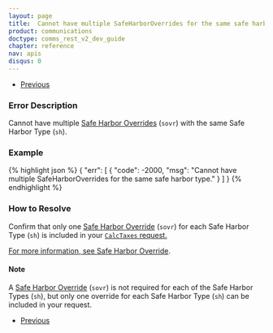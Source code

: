 ```yaml
---
layout: page
title:  Cannot have multiple SafeHarborOverrides for the same safe harbor type
product: communications
doctype: comms_rest_v2_dev_guide
chapter: reference
nav: apis
disqus: 0
---
```


<ul class="pager">
  <li class="previous"><a href="/communications/dev-guide_rest_v2/reference/calculate-tax-errors/"><i class="glyphicon glyphicon-chevron-left"></i>Previous</a></li>
</ul>

<h3>Error Description</h3>
Cannot have multiple <a class="dev-guide-link" href="/communications/dev-guide_rest_v2/reference/safe-harbor-override/">Safe Harbor Overrides</a> (<code>sovr</code>) with the same Safe Harbor Type (<code>sh</code>).

<h3>Example</h3>
{% highlight json %}
{
  "err": [
    {
      "code": -2000,
      "msg": "Cannot have multiple SafeHarborOverrides for the same safe harbor type."
    }
  ]
}
{% endhighlight %}

<h3>How to Resolve</h3>
Confirm that only one <a class="dev-guide-link" href="/communications/dev-guide_rest_v2/reference/safe-harbor-override/">Safe Harbor Override</a> (<code>sovr</code>) for each Safe Harbor Type (<code>sh</code>) is included in your <a class="dev-guide-link" href="/communications/dev-guide_rest_v2/reference/calc-taxes-request/"><code>CalcTaxes</code> request.

For more information, see <a class="dev-guide-link" href="/communications/dev-guide_rest_v2/customizing-transactions/sample-transactions/safe-harbor-override/">Safe Harbor Override</a>.

<h4>Note</h4>
A <a class="dev-guide-link" href="/communications/dev-guide_rest_v2/reference/safe-harbor-override/">Safe Harbor Override</a> (<code>sovr</code>) is not required for each of the Safe Harbor Types (<code>sh</code>), but only one override for each Safe Harbor Type (<code>sh</code>) can be included in your request.

<ul class="pager">
  <li class="previous"><a href="/communications/dev-guide_rest_v2/reference/calculate-tax-errors/"><i class="glyphicon glyphicon-chevron-left"></i>Previous</a></li>
</ul>